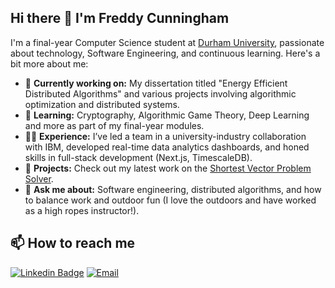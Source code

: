## Hi there 👋 I'm Freddy Cunningham

I'm a final-year Computer Science student at [Durham University](https://durham.ac.uk/), passionate about technology, Software Engineering, and continuous learning. Here's a bit more about me:

- 🔭 **Currently working on:** My dissertation titled "Energy Efficient Distributed Algorithms" and various projects involving algorithmic optimization and distributed systems.
- 🌱 **Learning:** Cryptography, Algorithmic Game Theory, Deep Learning and more as part of my final-year modules.
- 👨‍💻 **Experience:** I’ve led a team in a university-industry collaboration with IBM, developed real-time data analytics dashboards, and honed skills in full-stack development (Next.js, TimescaleDB).
- 🎯 **Projects:** Check out my latest work on the [Shortest Vector Problem Solver](https://github.com/freddyc2003/svp).
- 💬 **Ask me about:** Software engineering, distributed algorithms, and how to balance work and outdoor fun (I love the outdoors and have worked as a high ropes instructor!).

## 📫 How to reach me
[![Linkedin Badge](https://img.shields.io/badge/-LinkedIn-blue?style=flat-square&logo=Linkedin&logoColor=white)](https://www.linkedin.com/in/freddy-c)
[![Email](https://img.shields.io/badge/Email-red?style=flat-square&logo=mail.ru&logoColor=white)](mailto:freddy@fcunningham.co.uk)

